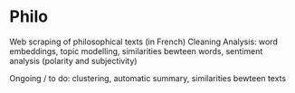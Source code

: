# Philo

Web scraping of philosophical texts (in French)
Cleaning
Analysis: word embeddings, topic modelling, similarities bewteen words, sentiment analysis (polarity and subjectivity)
&nbsp;

Ongoing / to do: clustering, automatic summary, similarities bewteen texts
